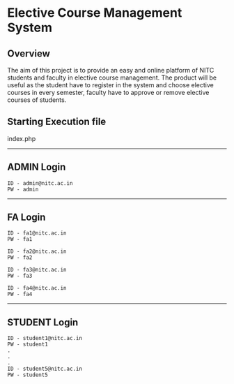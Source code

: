 # Elective Course Management System

## Overview 
The aim of this project is to provide an easy and online platform of NITC students and faculty in elective course management. The product will be useful as the student have to register in the system and choose elective courses in every semester, faculty have to approve or remove elective courses of students.


## Starting Execution file
index.php

--------------------------------------------
## ADMIN Login

	ID - admin@nitc.ac.in
	PW - admin

--------------------------------------------
## FA Login

	ID - fa1@nitc.ac.in
	PW - fa1

	ID - fa2@nitc.ac.in
	PW - fa2

	ID - fa3@nitc.ac.in
	PW - fa3

	ID - fa4@nitc.ac.in
	PW - fa4

--------------------------------------------
## STUDENT Login

	ID - student1@nitc.ac.in
	PW - student1
	.
	.
	.
	ID - student5@nitc.ac.in
	PW - student5
